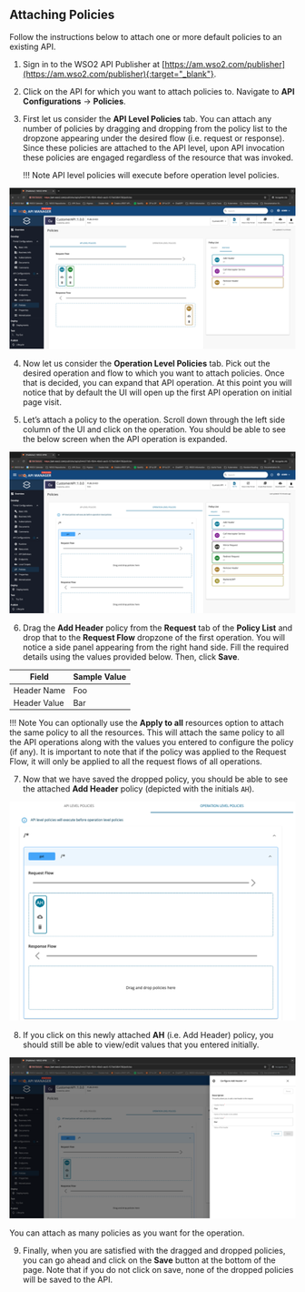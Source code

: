 ## Attaching Policies

Follow the instructions below to attach one or more default policies to an existing API.

1. Sign in to the WSO2 API Publisher at [https://am.wso2.com/publisher](https://am.wso2.com/publisher){:target="_blank"}.

2. Click on the API for which you want to attach policies to. Navigate to **API Configurations** → **Policies**.

3. First let us consider the **API Level Policies** tab. You can attach any number of policies by dragging and dropping from the policy list to the dropzone appearing under the desired flow (i.e. request or response). Since these policies are attached to the API level, upon API invocation these policies are engaged regardless of the resource that was invoked.


    !!! Note
        API level policies will execute before operation level policies.

[![API Policies](../../../assets/img/api-policies/api-level-policies.png)](../../../assets/img/api-policies/api-level-policies.png)

4. Now let us consider the **Operation Level Policies** tab. Pick out the desired operation and flow to which you want to attach policies. Once that is decided, you can expand that API operation. At this point you will notice that by default the UI will open up the first API operation on initial page visit.

5. Let’s attach a policy to the operation. Scroll down through the left side column of the UI and click on the operation. You should be able to see the below screen when the API operation is expanded.

[![Operation Policies](../../../assets/img/api-policies/operation-level-policy-view.png)](../../../assets/img/api-policies/operation-level-policy-view.png)


6. Drag the **Add Header** policy from the **Request** tab of the **Policy List** and drop that to the **Request Flow** dropzone of the first operation. You will notice a side panel appearing from the right hand side. Fill the required details using the values provided below. Then, click **Save**.

| Field        | Sample Value |
| ------------ | ------------ |
| Header Name  | Foo          |
| Header Value | Bar          |

!!! Note
    You can optionally use the **Apply to all** resources option to attach the same policy to all the resources. This will attach the same policy to all the API operations along with the values you entered to configure the policy (if any). It is important to note that if the policy was applied to the Request Flow, it will only be applied to all the request flows of all operations.

7. Now that we have saved the dropped policy, you should be able to see the attached **Add Header** policy (depicted with the initials `AH`).

[![Add Header](../../../assets/img/api-policies/attached-add-header.png)](../../../assets/img/api-policies/attached-add-header.png)

8. If you click on this newly attached **AH** (i.e. Add Header) policy, you should still be able to view/edit values that you entered initially.

[![Add Header](../../../assets/img/api-policies/add-header-policy.png)](../../../assets/img/api-policies/add-header-policy.png)

You can attach as many policies as you want for the operation.

9. Finally, when you are satisfied with the dragged and dropped policies, you can go ahead and click on the **Save** button at the bottom of the page. Note that if you do not click on save, none of the dropped policies will be saved to the API.
